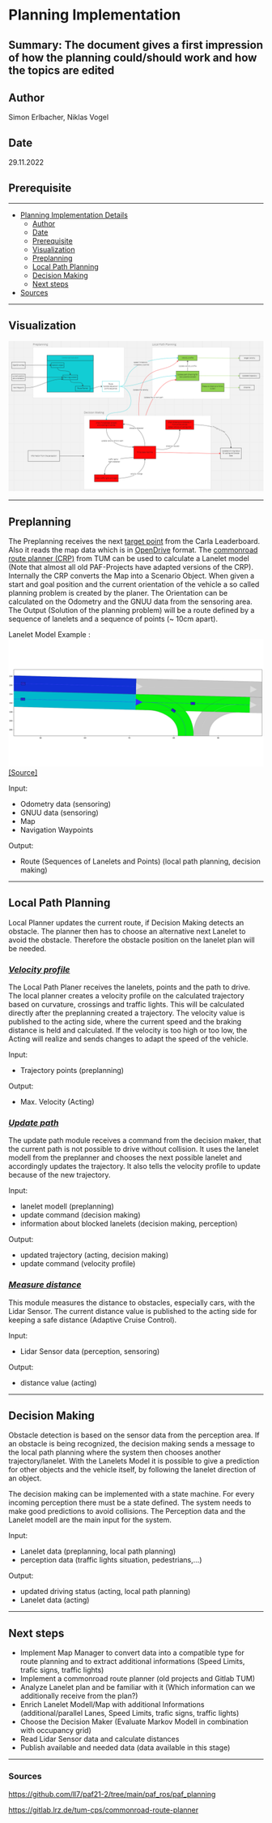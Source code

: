 # Planning Implementation

**Summary:** 
The document gives a first impression of how the planning could/should work
and how the topics are edited
---

## Author

Simon Erlbacher, Niklas Vogel

## Date

29.11.2022

## Prerequisite


---
<!-- TOC -->
* [Planning Implementation Details](#coding-style-guidelines)
  * [Author](#author)
  * [Date](#date)
  * [Prerequisite](#prerequisite)
  * [Visualization](#visualization)
  * [Preplanning](#preplanning)
  * [Local Path Planning](#local-path-planning)
  * [Decision Making](#decision-making)
  * [Next steps](#next-steps)
* [Sources](#sources)
<!-- TOC -->

---
## **Visualization** 

![Implementation](../../00_assets/Planning_Implementierung.png)

---
## **Preplanning**
  
The Preplanning receives the next [target point](./basics.md#wie-sehen-die-daten-vom-leaderboard-fr-das-global-planning-aus) from the Carla Leaderboard. Also it reads the map data which is in [OpenDrive](https://www.asam.net/standards/detail/opendrive/) format. The [commonroad route planner (CRP)](https://gitlab.lrz.de/tum-cps/commonroad-route-planner/) from TUM can be used to calculate a Lanelet model (Note that almost all old PAF-Projects have adapted versions of the CRP). Internally the CRP converts the Map into a Scenario Object. When given a start and goal position and the current orientation of the vehicle a so called planning problem is created by the planer. The Orientation can be calculated on the Odometry and the GNUU data from the sensoring area. The Output (Solution of the planning problem) will be a route defined by a sequence of lanelets and a sequence of points (~ 10cm apart).

Lanelet Model Example :
![Lanelet Model Example](../../00_assets/Lanelets.png)[[Source]](https://github.com/ll7/psaf2/tree/main/Planning/global_planner)


Input: 
* Odometry data (sensoring)
* GNUU data (sensoring)
* Map
* Navigation Waypoints

Output:
* Route (Sequences of Lanelets and Points) (local path planning, decision making)

---

## **Local Path Planning**

Local Planner updates the current route, if Decision Making detects an obstacle. The planner then has to choose an alternative next Lanelet to avoid the obstacle. Therefore the obstacle position on the lanelet plan will be needed. 

### <u>_Velocity profile_</u>

The Local Path Planer receives the lanelets, points and the path to drive. The local planner creates a velocity profile on the calculated trajectory based on curvature, crossings and traffic lights. This will be calculated directly after the preplanning created a trajectory. The velocity value is published to the acting side, where the current speed and the braking distance is held and calculated. If the velocity is too high or too low, the Acting will realize and sends changes to adapt the speed of the vehicle.

Input:

* Trajectory points (preplanning)

Output:

* Max. Velocity (Acting)


### <u>_Update path_</u>

The update path module receives a command from the decision maker, that the current path is not possible to drive without collision. It uses the lanelet modell from the preplanner and chooses the next possible lanelet and accordingly updates the trajectory. It also tells the velocity profile to update because of the new trajectory.

Input:

* lanelet modell (preplanning)
* update command (decision making)
* information about blocked lanelets (decision making, perception)

Output:
* updated trajectory (acting, decision making)
* update command (velocity profile)

### <u>_Measure distance_</u>

This module measures the distance to obstacles, especially cars, with the Lidar Sensor. The current distance value is published to the acting side for keeping a safe distance (Adaptive Cruise Control).

Input:

* Lidar Sensor data (perception, sensoring)

Output:

* distance value (acting)

---
## **Decision Making**

Obstacle detection is based on the sensor data from the perception area. If an obstacle is being recognized, the decision making sends a message to the local path planning where the system then chooses another trajectory/lanelet.
With the Lanelets Model it is possible to give a prediction for other objects and the vehicle itself, by following the lanelet direction of an object.

The decision making can be implemented with a state machine. For every incoming perception there must be a state defined. The system needs to make good predictions to avoid collisions. The Perception data and the Lanelet modell are the main input for the system.

Input:

* Lanelet data (preplanning, local path planning)
* perception data (traffic lights situation, pedestrians,...)

Output:

* updated driving status (acting, local path planning)
* Lanelet data (acting)


---
## Next steps

* Implement Map Manager to convert data into a compatible type for route planning and to extract additional informations (Speed Limits, trafic signs, traffic lights)
* Implement a commonroad route planner (old projects and Gitlab TUM)
* Analyze Lanelet plan and be familiar with it (Which information can we additionally receive from the plan?)
* Enrich Lanelet Modell/Map with additional Informations (additional/parallel Lanes, Speed Limits, trafic signs, traffic lights)
* Choose the Decision Maker (Evaluate Markov Modell in combination with occupancy grid)
* Read Lidar Sensor data and calculate distances
* Publish available and needed data (data available in this stage) 
---
### Sources

https://github.com/ll7/paf21-2/tree/main/paf_ros/paf_planning

https://gitlab.lrz.de/tum-cps/commonroad-route-planner